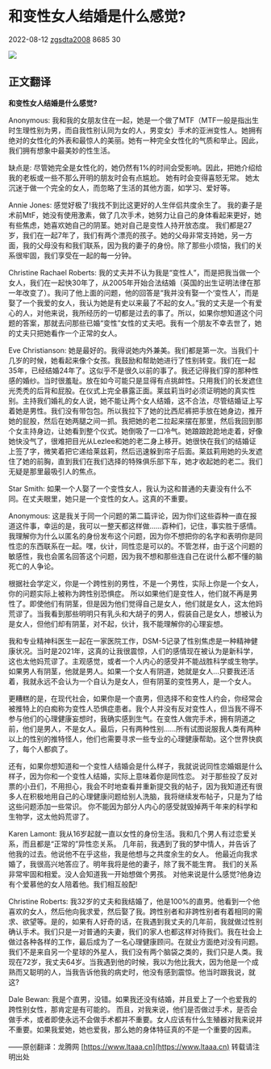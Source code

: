 # 和变性女人结婚是什么感觉?

2022-08-12 [zgsdta2008](https://www.ltaaa.cn/author/322995) 8685 30

![](http://img.ltaaa.cn/uploadfile/2022/08/12/16602915125986.jpg) 

## 正文翻译

**和变性女人结婚是什么感觉?**

Anonymous: 
我和我的女朋友住在一起，她是一个做了MTF（MTF一般是指出生时生理性别为男，而自我性别认同为女的人，男变女）手术的亚洲变性人。她拥有绝对的女性化的外表和最惊人的美丽。她有一种完全女性化的气质和举止。因此，我们拥有想象中最美妙的性生活。

缺点是: 尽管她完全是女性化的，她仍然有1%的时间会受影响。因此，把她介绍给我的老板或一些不那么开明的朋友时会有点尴尬。 她有时会变得喜怒无常。 她太沉迷于做一个完全的女人，而忽略了生活的其他方面，如学习、爱好等。

Annie Jones:
感觉好极了!我找不到比这更好的人生伴侣共度余生了。 我的妻子是术前MtF，她没有使用激素，做了几次手术，她努力让自己的身体看起来更好，她有些焦虑，她喜欢她自己的阴茎。她对自己是变性人持开放态度。 我们都是27岁，我们在一起7年了，我们有两个漂亮的孩子。她的父母非常支持她，另一方面，我的父母没有和我们联系，因为我的妻子的身份。除了那些小烦恼，我们的关系很牢固，我们享受在一起的每一分钟。

Christine Rachael Roberts:
我的丈夫并不认为我是“变性人”，而是把我当做一个女人，我们在一起快30年了，从2005年开始合法结婚（英国的出生证明法律在那一年改变了）。我问了他上面的问题，他的回答是“我并没有娶一个‘变性人’，而是娶了一个我爱的女人，我认为她是有史以来最了不起的女人。”我的丈夫是一个有爱心的人，对他来说，我所经历的一切都是过去的事了。所以，如果你想知道这个问题的答案，那就去问那些已婚“变性”女性的丈夫吧。我有一个朋友不幸去世了，她的丈夫只把她看作一个正常的女人。

Eve Christianson: 
她是最好的。我得说她内外兼美。我们都是第一次。当我们十几岁的时候，她看起来像个女孩。我鼓励和帮助她进行了性别转变。我们在一起35年，已经结婚24年了。这似乎不是很久以前的事了。我还记得我们穿的那种性感的婚纱。当时很羞耻。放在如今可能只是显得有点挑衅性。只用我们的长发遮住光秃秃的后背和屁股。在仪式上完全暴露正面。莱兹莉当时必须证明她的真实性别。主持我们婚礼的女人说，她不能让两个女人结婚，这不合法，尽管结婚证上写着她是男性。我们没有带包包。所以我拉下了她的比西尼裤把手放在她身边，推开她的屁股，然后在她两腿之间一抓。我把她的老二拉起来摆在那里，然后我回到那个女主持身边，让她看到整个仪式。她倒吸了一口冷气。她踉踉跄跄地走着，好像她快没气了，很难把目光从Lezlee和她的老二身上移开。她很快在我们的结婚证上签了字，微笑着把它递给莱兹莉，然后迅速躲到帘子后面。莱兹莉用她的头发遮住了她的前胸，直到我们在我们选择的特殊俱乐部下车，她才收起她的老二。我们无疑是那里最吸引人的焦点。

Star Smith:
如果一个人娶了一个变性女人，我认为这和普通的夫妻没有什么不同。在丈夫眼里，她只是一个变性的女人。这真的不重要。

Anonymous:
这是我关于同一个问题的第二篇评论，因为你们这些孬种一直在报道这件事，幸运的是，我可以一整天都这样做……孬种们，记住，事实胜于感情。 我理解你为什么以匿名的身份发布这个问题，因为你不想把你的名字和表明你是同性恋的东西联系在一起。嘿，伙计，同性恋是可以的。不管怎样，由于这个问题的敏感性，我也会匿名回答这个问题，因为我不想和那些连自己在说什么都不懂的脑死亡的人争论。

根据社会学定义，你是一个跨性别的男性，不是一个男性，实际上你是一个女人，你的问题实际上被称为跨性别恐惧症。 所以如果他们是变性人，他们就不再是男性了。即使他们有阴茎，但是因为他们觉得自己是女人，他们就是女人，这太他妈荒谬了。当我看到那些明明只有乳头和大胡子的男人，假装自己是女人，想被认为是女人，但他们却有阴茎，对不起，伙计，我不能理解你的心理妄想。

我和专业精神科医生一起在一家医院工作，DSM-5记录了性别焦虑是一种精神健康状况。当时是2021年，这真的让我很震惊，人们的感情现在被认为是新科学，这也太他妈荒谬了。主观感觉，或者一个人内心的感受并不能战胜科学或生物学。 如果男人有阴茎，他就是男人。如果一个女人有阴道，她就是女人…只要我还活着，我就永远不会认为一个自认为是女人，但有阴茎的变性男人，是一个女人。

更糟糕的是，在现代社会，如果你是一个直男，但选择不和变性人约会，你经常会被推特上的白痴称为变性人恐惧症患者。我个人并没有反对变性人，但当我不得不参与他们的心理健康妄想时，我确实感到生气。在变性人做完手术，拥有阴道之前，他们是男人，不是女人。最后，只有两种性别……所有试图说服我人类有两种以上的性别的推特怪人，他们也需要寻求一些专业的心理健康帮助。这个世界快疯了，每个人都疯了。

还有，如果你想知道和一个变性人结婚会是什么样子，我就说说同性恋婚姻是什么样子，因为你和一个变性人结婚，实际上意味着你是同性恋。 对于那些投了反对票的小丑们，不用担心，我会不时地查看并重新提交我的帖子，因为我知道还有很多人在积极地用自己的心理健康问题给别人洗脑，我将继续发布帖子，只是为了给这些问题添加一些常识。 你不能因为部分人内心的感受就毁掉两千年来的科学和生物学，这太他妈荒谬了。

Karen Lamont:
我从16岁起就一直以女性的身份生活。我和几个男人有过恋爱关系，而且都是“正常的”异性恋关系。 几年前，我遇到了我的梦中情人，并告诉了他我的过去。他说他不在乎这些，我是他想与之共度余生的女人。 他最近向我求婚了，我很高兴地答应了。明年我将是他的妻子，除了我不能生育。 我们的关系非常牢固和相爱。没人会知道我一开始想做个男孩。 对他来说是什么感觉?他身边有个爱慕他的女人陪着他。我们相互般配!

Christine Roberts:
我32岁的丈夫和我结婚了，他是100%的直男。他看到一个他喜欢的女人，然后他向我求爱，然后娶了我。跨性别者和非跨性别者有着相同的需求、欲望等。是的，如果有人好奇的话，在我遇到我丈夫的几年前，我就做过性别确认手术。我们只是一对普通的夫妻，我们的家人也都这样对待我们。我在社会上做过各种各样的工作，最后成为了一名心理健康顾问。在就业方面绝对没有问题。我们不是来自另一个星球的外星人，我们没有两个脑袋之类的，我们只是人类。我现在72岁，我丈夫64岁。当我遇到他的时候，我以为他比我大，因为他是一个成熟而又聪明的人，当我告诉他我的病史时，他没有感到震惊。他当时跟我说，就这?

Dale Bewan:
我是个直男，没错。如果我还没有结婚，并且爱上了一个也爱我的跨性别女性，那肯定是有可能的。 而且，对我来说，他们是否做过手术，是否会做手术，或者即使永远不会做手术都并不重要。女人应该有什么生殖器对我来说并不重要。如果我爱她，她也爱我，那么她的身体特征真的不是一个重要的因素。

——原创翻译：龙腾网 [https://www.ltaaa.cn](https://www.ltaaa.cn) 转载请注明出处
<!-- tcd_original_link http://m.ltaaa.cn/article/38294 -->

